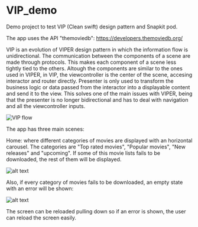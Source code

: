 # VIP_demo

Demo project to test VIP (Clean swift) design pattern and Snapkit pod.

The app uses the API "themoviedb":
https://developers.themoviedb.org/


VIP is an evolution of VIPER design pattern in which the information flow is unidirectional.
The communication between the components of a scene are made through protocols. This makes each component of a scene less tightly tied to the others. Altough the components are similar to the ones used in VIPER, in VIP, the viewcontroller is the center of the scene, accesing interactor and router directly. Presenter is only used to transform the business logic or data passed from the interactor into a displayable content and send it to the view. This solves one of the main issues with VIPER, being that the presenter is no longer bidirectional and has to deal with navigation and all the viewcontroller inputs. 

![VIP flow](https://miro.medium.com/max/700/0*Q2qPUtCiefnnjdVI)

The app has three main scenes:

Home: where different categories of movies are displayed with an horizontal carousel. The categories are "Top rated movies", "Popular movies", "New releases" and "upcoming". If some of this movie lists fails to be downloaded, the rest of them will be displayed.

![alt text](https://i.imgur.com/5x5PAak.png)

Also, if every category of movies fails to be downloaded, an empty state with an error will be shown:

![alt text](https://i.imgur.com/QoPtbaB.png)

The screen can be reloaded pulling down so if an error is shown, the user can reload the screen easily.

